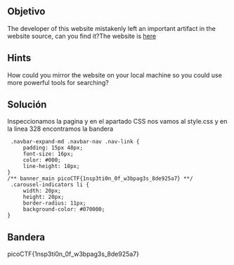 ## Objetivo
The developer of this website mistakenly left an important artifact in the website source, can you find it?The website is [here](http://saturn.picoctf.net:53295/)

## Hints
How could you mirror the website on your local machine so you could use more powerful tools for searching?

## Solución
Inspeccionamos la pagina y en el apartado CSS nos vamos al style.css y en la linea 328 encontramos la bandera
```
 .navbar-expand-md .navbar-nav .nav-link {
     padding: 15px 48px;
     font-size: 16px;
     color: #000;
     line-height: 18px;
}
/** banner_main picoCTF{1nsp3ti0n_0f_w3bpag3s_8de925a7} **/
 .carousel-indicators li {
     width: 20px;
     height: 20px;
     border-radius: 11px;
     background-color: #070000;
}
```
## Bandera
picoCTF{1nsp3ti0n_0f_w3bpag3s_8de925a7}